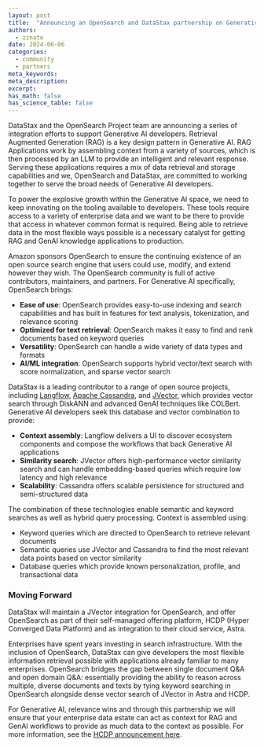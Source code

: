 ```yaml
---
layout: post
title:  "Announcing an OpenSearch and DataStax partnership on Generative AI"
authors:
  - zznate 
date: 2024-06-06
categories:
  - community
  - partners
meta_keywords: 
meta_description: 
excerpt: 
has_math: false
has_science_table: false
---
```


DataStax and the OpenSearch Project team are announcing a series of integration efforts to support Generative AI developers. Retrieval Augmented Generation (RAG) is a key design pattern in Generative AI. RAG Applications work by assembling context from a variety of sources, which is then processed by an LLM to provide an intelligent and relevant response. Serving these applications requires a mix of data retrieval and storage capabilities and we, OpenSearch and DataStax, are committed to working together to serve the broad needs of Generative AI developers.   

To power the explosive growth within the Generative AI space, we need to keep innovating on the tooling available to developers. These tools require access to a variety of enterprise data and we want to be there to provide that access in whatever common format is required. Being able to retrieve data in the most flexible ways possible is a necessary catalyst for getting RAG and GenAI knowledge applications to production. 

Amazon sponsors OpenSearch to ensure the continuing existence of an open source search engine that users could use, modify, and extend however they wish. The OpenSearch community is full of active contributors, maintainers, and partners. For Generative AI specifically, OpenSearch brings:

* **Ease of use**: OpenSearch provides easy-to-use indexing and search capabilities and has built in features for text analysis, tokenization, and relevance scoring
* **Optimized for text retrieval**: OpenSearch makes it easy to find and rank documents based on keyword queries
* **Versatility**: OpenSearch can handle a wide variety of data types and formats
* **AI/ML integration**: OpenSearch supports hybrid vector/text search with score normalization, and sparse vector search

DataStax is a leading contributor to a range of open source projects, including [Langflow](https://langflow.org/), [Apache Cassandra](https://cassandra.apache.org/_/index.html), and [JVector](https://github.com/jbellis/jvector), which provides vector search through DiskANN and advanced GenAI techniques like COLBert. Generative AI developers seek this database and vector combination to provide: 

* **Context assembly**: Langflow delivers a UI to discover ecosystem components and compose the workflows that back Generative AI applications
* **Similarity search**: JVector offers high-performance vector similarity search and can handle embedding-based queries which require low latency and high relevance
* **Scalability**: Cassandra offers scalable persistence for structured and semi-structured data

The combination of these technologies enable semantic and keyword searches as well as hybrid query processing. Context is assembled using: 
* Keyword queries which are directed to OpenSearch to retrieve relevant documents
* Semantic queries use JVector and Cassandra to find the most relevant data points based on vector similarity
* Database queries which provide known personalization, profile, and transactional data

### **Moving Forward**
DataStax will maintain a JVector integration for OpenSearch, and offer OpenSearch as part of their self-managed offering platform, HCDP (Hyper Converged Data Platform) and as integration to their cloud service, Astra. 

Enterprises have spent years investing in search infrastructure. With the inclusion of OpenSearch, DataStax can give developers the most flexible information retrieval possible with applications already familiar to many enterprises. OpenSearch bridges the gap between single document Q&A and open domain Q&A: essentially providing the ability to reason across multiple, diverse documents and texts by tying keyword searching in OpenSearch alongside dense vector search of JVector in Astra and HCDP. 

For Generative AI, relevance wins and through this partnership we will ensure that your enterprise data estate can act as context for RAG and GenAI workflows to provide as much data to the context as possible. For more information, see the [HCDP announcement here](https://www.datastax.com/fr/blog/introducing-vector-search-for-self-managed-modern-architecture).




